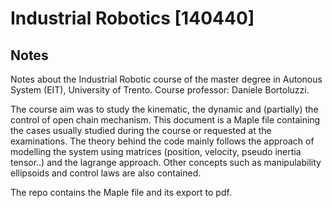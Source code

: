 # Industrial Robotics [140440]
## Notes
Notes about the Industrial Robotic course of the master degree in Autonous System (EIT), University of Trento. 
Course professor: Daniele Bortoluzzi.

The course aim was to study the kinematic, the dynamic and (partially) the control of open chain mechanism. 
This document is a Maple file containing the cases usually studied during the course or requested at the examinations.
The theory behind the code mainly follows the approach of modelling the system using matrices (position, velocity, pseudo inertia tensor..) and the lagrange approach.
Other concepts such as manipulability ellipsoids and control laws are also contained.

The repo contains the Maple file and its export to pdf.

